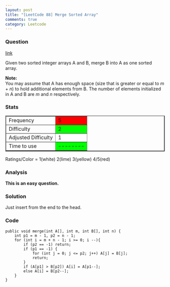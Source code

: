 ```yaml
---
layout: post
title: "[LeetCode 88] Merge Sorted Array"
comments: true
category: Leetcode
---
```


### Question

[link](https://oj.leetcode.com/problems/merge-sorted-array/)

<div class="question-content">
            <p></p><p>Given two sorted integer arrays A and B, merge B into A as one sorted array.</p>

<p>
<b>Note:</b><br>
You may assume that A has enough space (size that is greater or equal to <i>m</i> + <i>n</i>) to hold additional elements from B. The number of elements initialized in A and B are <i>m</i> and <i>n</i> respectively.</p><p></p>
          </div>

### Stats

<table border="2">
	<tr>
		<td>Frequency</td>
		<td bgcolor="red">5</td>
	</tr>
	<tr>
		<td>Difficulty</td>
		<td bgcolor="lime">2</td>
	</tr>
	<tr>
		<td>Adjusted Difficulty</td>
		<td bgcolor="white">1</td>
	</tr>
	<tr>
		<td>Time to use</td>
		<td bgcolor="lime">--------</td>
	</tr>
</table>

Ratings/Color = 1(white) 2(lime) 3(yellow) 4/5(red)

### Analysis

**This is an easy question.**

### Solution

Just insert from the end to the head.

### Code

    public void merge(int A[], int m, int B[], int n) {
        int p1 = m - 1, p2 = n - 1;
        for (int i = m + n - 1; i >= 0; i --){
            if (p2 == -1) return;
            if (p1 == -1) {
                for (int j = 0; j <= p2; j++) A[j] = B[j];
                return;
            }
            if (A[p1] > B[p2]) A[i] = A[p1--];
            else A[i] = B[p2--];
        }
    }
